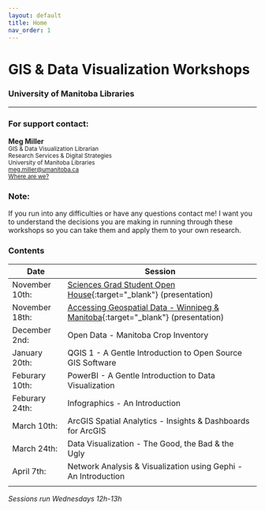 ```yaml
---
layout: default
title: Home
nav_order: 1
---
```

# GIS & Data Visualization Workshops
### University of Manitoba Libraries


____

### For support contact:

**Meg Miller** <a href='https://github.com/meginwinnipeg' target='_blank'><img src='content/img/GitHub-Mark-custom.svg' style='width:15px; padding:0; border:none !important;'></a>    
<small>GIS & Data Visualization Librarian  
Research Services & Digital Strategies  
University of Manitoba Libraries  
[meg.miller@umanitoba.ca](mailto:meg.miller@umanitoba.ca)  
[Where are we?](content/land-acknowledgement)</small>


### Note:

If you run into any difficulties or have any questions contact me! I want you to understand the decisions you are making in running through these workshops so you can take them and apply them to your own research.  


### Contents

| Date | Session |
|-|-|  
| November 10th: | [Sciences Grad Student Open House](https://meginwinnipeg.github.io/slides/sgsoh_w2020.html){:target="_blank"} (presentation) |
| November 18th: | [Accessing Geospatial Data - Winnipeg & Manitoba](https://meginwinnipeg.github.io/slides/mod_w2020.html){:target="_blank"} (presentation) |
| December 2nd:  | Open Data - Manitoba Crop Inventory |
| January 20th: | QGIS 1 - A Gentle Introduction to Open Source GIS Software |
| Feburary 10th: | PowerBI - A Gentle Introduction to Data Visualization |
| Feburary 24th: | Infographics - An Introduction |
| March 10th: | ArcGIS Spatial Analytics - Insights & Dashboards for ArcGIS |
| March 24th: | Data Visualization - The Good, the Bad & the Ugly |
| April 7th: | Network Analysis & Visualization using Gephi - An Introduction |
|  |  |  
*Sessions run Wednesdays 12h-13h*
